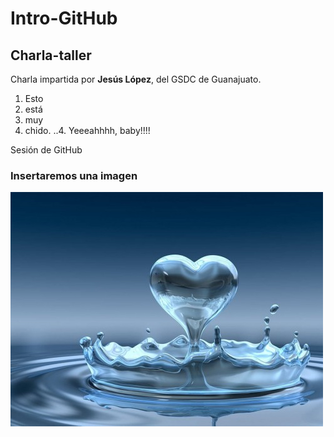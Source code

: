 # Intro-GitHub

## Charla-taller

Charla impartida por **Jesús López**, del GSDC de Guanajuato.

1. Esto
2. está
3. muy
4. chido.
..4. Yeeeahhhh, baby!!!!

 Sesión de GitHub

### Insertaremos una imagen

![water](img/Agua.png)
